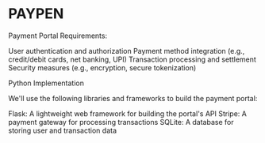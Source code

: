 # PAYPEN

Payment Portal Requirements:

User authentication and authorization
Payment method integration (e.g., credit/debit cards, net banking, UPI)
Transaction processing and settlement
Security measures (e.g., encryption, secure tokenization)

Python Implementation

We'll use the following libraries and frameworks to build the payment portal:

Flask: A lightweight web framework for building the portal's API
Stripe: A payment gateway for processing transactions
SQLite: A database for storing user and transaction data

